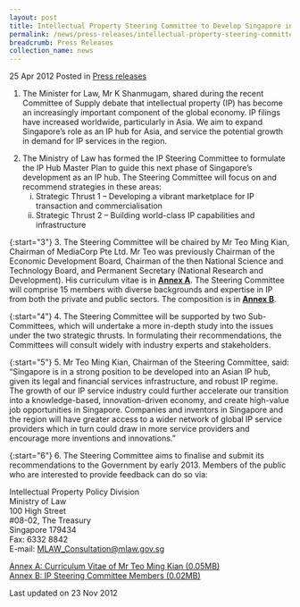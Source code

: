 ```yaml
---
layout: post
title: Intellectual Property Steering Committee to Develop Singapore into an Asian IP Hub
permalink: /news/press-releases/intellectual-property-steering-committee-to-develop-singapore-into-an-asian-ip-hub
breadcrumb: Press Releases
collection_name: news
---
```


25 Apr 2012 Posted in [Press releases](/news/press-releases)


1. The Minister for Law, Mr K Shanmugam, shared during the recent Committee of Supply debate that intellectual property (IP) has become an increasingly important component of the global economy. IP filings have increased worldwide, particularly in Asia. We aim to expand Singapore’s role as an IP hub for Asia, and service the potential growth in demand for IP services in the region. 

<ol start="2">
<li>The Ministry of Law has formed the IP Steering Committee to formulate the IP Hub Master Plan to guide this next phase of Singapore’s development as an IP hub. The Steering Committee will focus on and recommend strategies in these areas:  

<ol style="list-style-type: lower-roman;">

<li>Strategic Thrust 1 – Developing a vibrant marketplace for IP transaction and commercialisation</li>

<li>Strategic Thrust 2 – Building world-class IP capabilities and infrastructure</li>

</ol>

</li>
</ol>


{:start="3"}
3. The Steering Committee will be chaired by Mr Teo Ming Kian, Chairman of MediaCorp Pte Ltd.  Mr Teo was previously Chairman of the Economic Development Board, Chairman of the then National Science and Technology Board, and Permanent Secretary (National Research and Development). His curriculum vitae is in **<u>Annex A</u>**. The Steering Committee will comprise 15 members with diverse backgrounds and expertise in IP from both the private and public sectors. The composition is in **<u>Annex B</u>**. 

{:start="4"}
4. The Steering Committee will be supported by two Sub-Committees, which will undertake a more in-depth study into the issues under the two strategic thrusts. In formulating their recommendations, the Committees will consult widely with industry experts and stakeholders.

{:start="5"}
5. Mr Teo Ming Kian, Chairman of the Steering Committee, said: “Singapore is in a strong position to be developed into an Asian IP hub, given its legal and financial services infrastructure, and robust IP regime. The growth of our IP service industry could further accelerate our transition into a knowledge-based, innovation-driven economy, and create high-value job opportunities in Singapore. Companies and inventors in Singapore and the region will have greater access to a wider network of global IP service providers which in turn could draw in more service providers and encourage more inventions and innovations.”

{:start="6"}
6. The Steering Committee aims to finalise and submit its recommendations to the Government by early 2013. Members of the public who are interested to provide feedback can do so via:


Intellectual Property Policy Division  
Ministry of Law  
100 High Street  
#08-02, The Treasury  
Singapore 179434  
Fax: 6332 8842  
E-mail: <MLAW_Consultation@mlaw.gov.sg>


[Annex A: Curriculum Vitae of Mr Teo Ming Kian (0.05MB)](/files/news/press-releases/2012/04/linkclick6ab0.pdf)  
[Annex B: IP Steering Committee Members (0.02MB)](/files/news/press-releases/2012/04/linkclick5b79.pdf)


<p class="right-side-updated">Last updated on 23 Nov 2012</p>



